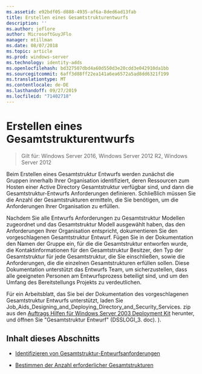 ```yaml
---
ms.assetid: e92bdf05-d888-4935-af6a-8ded6ad13fab
title: Erstellen eines Gesamtstrukturentwurfs
description: ''
ms.author: joflore
author: MicrosoftGuyJFlo
manager: mtillman
ms.date: 08/07/2018
ms.topic: article
ms.prod: windows-server
ms.technology: identity-adds
ms.openlocfilehash: bd327507dbd4a60d550d3e20cdd3e042910da1bb
ms.sourcegitcommit: 6aff3d88ff22ea141a6ea6572a5ad8dd6321f199
ms.translationtype: MT
ms.contentlocale: de-DE
ms.lasthandoff: 09/27/2019
ms.locfileid: "71402718"
---
```

# <a name="creating-a-forest-design"></a>Erstellen eines Gesamtstrukturentwurfs

>Gilt für: Windows Server 2016, Windows Server 2012 R2, Windows Server 2012

Beim Erstellen eines Gesamtstruktur Entwurfs werden zunächst die Gruppen innerhalb Ihrer Organisation identifiziert, deren Ressourcen zum Hosten einer Active Directory Gesamtstruktur verfügbar sind, und dann die Gesamtstruktur-Entwurfs Anforderungen definieren. Schließlich müssen Sie die Anzahl der Gesamtstrukturen ermitteln, die Sie benötigen, um die Anforderungen Ihrer Organisation zu erfüllen.  
  
Nachdem Sie alle Entwurfs Anforderungen zu Gesamtstruktur Modellen zugeordnet und das Gesamtstruktur Modell ausgewählt haben, das den Anforderungen Ihrer Organisation entspricht, dokumentieren Sie den vorgeschlagenen Gesamtstruktur Entwurf. Fügen Sie in der Dokumentation den Namen der Gruppe ein, für die die Gesamtstruktur entworfen wurde, die Kontaktinformationen für den Gesamtstruktur Besitzer, den Typ der Gesamtstruktur für jede Gesamtstruktur, die Sie einschließen, sowie die Anforderungen, die die einzelnen Gesamtstrukturen erfüllen sollen. Diese Dokumentation unterstützt das Entwurfs Team, um sicherzustellen, dass alle geeigneten Personen am Entwurfsprozess beteiligt sind, und um den Umfang des Bereitstellungs Projekts zu verdeutlichen.  
  
Für ein Arbeitsblatt, das Sie bei der Dokumentation des vorgeschlagenen Gesamtstruktur Entwurfs unterstützt, laden Sie Job_Aids_Designing_and_Deploying_Directory_and_Security_Services. zip aus den [Auftrags Hilfen für Windows Server 2003 Deployment Kit](https://go.microsoft.com/fwlink/?LinkID=102558) herunter, und öffnen Sie "Gesamtstruktur Entwurf" (DSSLOGI_3. doc). ).  
  
## <a name="in-this-section"></a>Inhalt dieses Abschnitts  
  
- [Identifizieren von Gesamtstruktur-Entwurfsanforderungen](../../ad-ds/plan/Identifying-Forest-Design-Requirements.md)  
  
- [Bestimmen der Anzahl erforderlicher Gesamtstrukturen](../../ad-ds/plan/Determining-the-Number-of-Forests-Required.md)  
